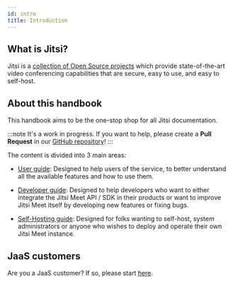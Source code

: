 ```yaml
---
id: intro
title: Introduction
---
```


## What is Jitsi?

Jitsi is a [collection of Open Source projects](architecture.md) which provide state-of-the-art video conferencing
capabilities that are secure, easy to use, and easy to self-host.

## About this handbook

This handbook aims to be the one-stop shop for all Jitsi documentation.

:::note It's a work in progress.
If you want to help, please create a **Pull Request** in our [GitHub repository](https://github.com/jitsi/handbook)!
:::

The content is divided into 3 main areas:

* [User guide](/docs/category/user-guide): Designed to help users of the service, to better
understand all the available features and how to use them.

* [Developer guide](/docs/category/developer-guide): Designed to help developers who want to either
integrate the Jitsi Meet API / SDK in their products or want to improve Jitsi Meet
itself by developing new features or fixing bugs.

* [Self-Hosting guide](devops-guide/devops-guide.md): Designed for folks wanting to self-host, system administrators
or anyone who wishes to deploy and operate their own Jitsi Meet instance.

## JaaS customers

Are you a JaaS customer? If so, please start [here](https://developer.8x8.com/jaas/docs/jaas-onboarding).
